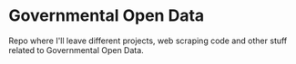 # Governmental Open Data

Repo where I'll leave different projects, web scraping code and other stuff related to Governmental Open Data.